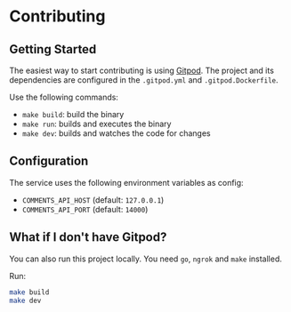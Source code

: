 # Contributing

## Getting Started

The easiest way to start contributing is using [Gitpod](https://gitpod.io). The project and its dependencies are configured in the `.gitpod.yml` and `.gitpod.Dockerfile`.

Use the following commands:

- `make build`: build the binary
- `make run`: builds and executes the binary
- `make dev`: builds and watches the code for changes

## Configuration

The service uses the following environment variables as config:

- `COMMENTS_API_HOST` (default: `127.0.0.1`)
- `COMMENTS_API_PORT` (default: `14000`)

## What if I don't have Gitpod?

You can also run this project locally. You need `go`, `ngrok` and `make` installed.

Run:

```bash
make build
make dev
```